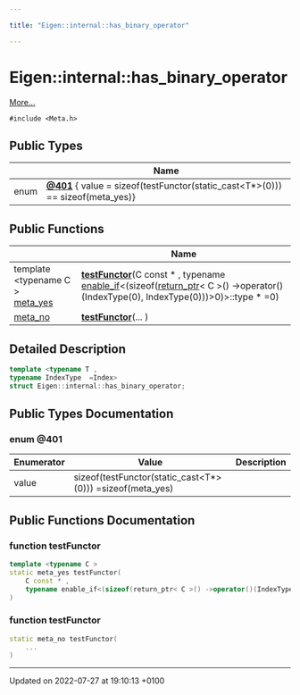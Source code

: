 ```yaml
---

title: "Eigen::internal::has_binary_operator"

---
```


# Eigen::internal::has_binary_operator



 [More...](#detailed-description)


`#include <Meta.h>`

## Public Types

|                | Name           |
| -------------- | -------------- |
| enum| **[@401](http://example.org/classes/structeigen_1_1internal_1_1has__binary__operator/#enum-@401)** { value = sizeof(testFunctor(static_cast<T*>(0))) == sizeof(meta_yes)} |

## Public Functions

|                | Name           |
| -------------- | -------------- |
| template <typename C \> <br><a href="http://example.org/classes/structeigen_1_1internal_1_1meta__yes/">meta_yes</a> | **[testFunctor](http://example.org/classes/structeigen_1_1internal_1_1has__binary__operator/#function-testfunctor)**(C const * , typename <a href="http://example.org/classes/structeigen_1_1internal_1_1enable__if/">enable_if</a><(sizeof(<a href="http://example.org/namespaces/namespaceeigen_1_1internal/#function-return-ptr">return_ptr</a>< C >() ->operator()(IndexType(0), IndexType(0)))>0)>::type *  =0) |
| <a href="http://example.org/classes/structeigen_1_1internal_1_1meta__no/">meta_no</a> | **[testFunctor](http://example.org/classes/structeigen_1_1internal_1_1has__binary__operator/#function-testfunctor)**(... ) |

## Detailed Description

```cpp
template <typename T ,
typename IndexType  =Index>
struct Eigen::internal::has_binary_operator;
```

## Public Types Documentation

### enum @401

| Enumerator | Value | Description |
| ---------- | ----- | ----------- |
| value | sizeof(testFunctor(static_cast<T*>(0))) =sizeof(meta_yes)|   |




## Public Functions Documentation

### function testFunctor

```cpp
template <typename C >
static meta_yes testFunctor(
    C const * ,
    typename enable_if<(sizeof(return_ptr< C >() ->operator()(IndexType(0), IndexType(0)))>0)>::type *  =0
)
```


### function testFunctor

```cpp
static meta_no testFunctor(
    ... 
)
```


-------------------------------

Updated on 2022-07-27 at 19:10:13 +0100